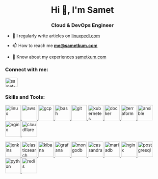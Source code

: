 <h1 align="center">Hi 👋, I'm Samet</h1>
<h3 align="center">Cloud & DevOps Engineer</h3>

- 📝 I regularly write articles on [linuxpedi.com](linuxpedi.com)

- 📫 How to reach me **me@sametkum.com**

- 📄 Know about my experiences [sametkum.com](sametkum.com)

<h3 align="left">Connect with me:</h3>
<p align="left">
<a href="https://linkedin.com/in/samet-kum" target="blank"><img align="center" src="https://raw.githubusercontent.com/rahuldkjain/github-profile-readme-generator/master/src/images/icons/Social/linked-in-alt.svg" alt="samet-kum" height="30" width="40" /></a>
</p>

<h3 align="left">Skills and Tools:</h3>
<p align="left"> 
<a href="https://www.linux.org/" target="_blank" rel="noreferrer"> <img src="https://skillicons.dev/icons?i=linux" alt="linux" width="50" height="50"/> </a> 
<a href="https://aws.amazon.com" target="_blank" rel="noreferrer"> <img src="https://skillicons.dev/icons?i=aws" alt="aws" width="50" height="50"/> </a> 
<a href="https://cloud.google.com" target="_blank" rel="noreferrer"> <img src="https://skillicons.dev/icons?i=gcp" alt="gcp" width="50" height="50"/> </a> 
<a href="https://www.gnu.org/software/bash/" target="_blank" rel="noreferrer"> <img src="https://skillicons.dev/icons?i=bash" alt="bash" width="50" height="50"/> </a> 
<a href="https://git-scm.com/" target="_blank" rel="noreferrer"> <img src="https://skillicons.dev/icons?i=git" alt="git" width="50" height="50"/> </a>
<a href="https://kubernetes.io" target="_blank" rel="noreferrer"> <img src="https://skillicons.dev/icons?i=kubernetes" alt="kubernetes" width="50" height="50"/> </a> 
<a href="https://www.docker.com/" target="_blank" rel="noreferrer"> <img src="https://skillicons.dev/icons?i=docker" alt="docker" width="50" height="50"/> </a> 
<a href="https://www.terraform.io/" target="_blank" rel="noreferrer"> <img src="https://www.svgrepo.com/show/376353/terraform.svg" alt="terraform" width="50" height="50"/> </a> 
<a href="https://github.com/ansible/ansible" target="_blank" rel="noreferrer"> <img src="https://skillicons.dev/icons?i=ansible" alt="ansible" width="50" height="50"/> </a> 
<a href="https://www.nginx.org/" target="_blank" rel="noreferrer"> <img src="https://skillicons.dev/icons?i=nginx" alt="nginx" width="50" height="50"/> </a> 
<a href="https://www.cloudflare.com/" target="_blank" rel="noreferrer"> <img src="https://skillicons.dev/icons?i=cloudflare" alt="cloudflare" width="50" height="50"/> </a> </p>
<p align="left"> 
<a href="https://www.jenkins.io" target="_blank" rel="noreferrer"> <img src="https://skillicons.dev/icons?i=jenkins" alt="jenkins" width="50" height="50"/> </a>
<a href="https://www.elastic.co" target="_blank" rel="noreferrer"> <img src="https://www.vectorlogo.zone/logos/elastic/elastic-icon.svg" alt="elasticsearch" width="50" height="50"/> </a> 
<a href="https://www.elastic.co/kibana" target="_blank" rel="noreferrer"> <img src="https://www.vectorlogo.zone/logos/elasticco_kibana/elasticco_kibana-icon.svg" alt="kibana" width="50" height="50"/> </a> 
<a href="https://grafana.com" target="_blank" rel="noreferrer"> <img src="https://skillicons.dev/icons?i=grafana" alt="grafana" width="50" height="50"/> </a> 
<a href="https://www.mongodb.com/" target="_blank" rel="noreferrer"> <img src="https://skillicons.dev/icons?i=mongodb" alt="mongodb" width="50" height="50"/> </a> 
<a href="https://cassandra.apache.org/" target="_blank" rel="noreferrer"> <img src="https://skillicons.dev/icons?i=cassandra" alt="cassandra" width="50" height="50"/> </a> 
<a href="https://mariadb.org/" target="_blank" rel="noreferrer"> <img src="https://www.vectorlogo.zone/logos/mariadb/mariadb-icon.svg" alt="mariadb" width="50" height="50"/> </a> 
<a href="https://www.mysql.com/" target="_blank" rel="noreferrer"> <img src="https://skillicons.dev/icons?i=mysql" alt="nginx" width="50" height="50"/> </a> 
<a href="https://www.postgresql.org" target="_blank" rel="noreferrer"> <img src="https://skillicons.dev/icons?i=postgres" alt="postgresql" width="50" height="50"/> </a> <a href="https://www.python.org" target="_blank" rel="noreferrer"> <img src="https://skillicons.dev/icons?i=python" alt="python" width="50" height="50"/> </a> 
<a href="https://redis.io" target="_blank" rel="noreferrer"> <img src="https://skillicons.dev/icons?i=redis" alt="redis" width="50" height="50"/> </a> </p>
